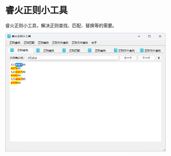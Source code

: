 # 睿火正则小工具
睿火正则小工具，解决正则查找、匹配、替换等的需要。

![wisefire-regular-tool-v1.4.4](wisefire-regular-tool-v1.4.4.png)

